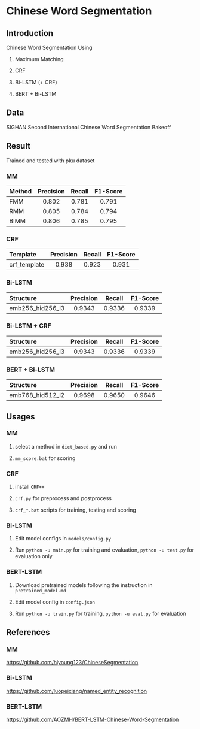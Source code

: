 # Chinese Word Segmentation

## Introduction

Chinese Word Segmentation Using 

1. Maximum Matching

1. CRF

1. Bi-LSTM (+ CRF)

1. BERT + Bi-LSTM

## Data

SIGHAN Second International Chinese Word Segmentation Bakeoff

## Result

Trained and tested with pku dataset

### MM

|Method|Precision|Recall|F1-Score|
|:-----|:------:|:------:|:------:|
|FMM|0.802|0.781|0.791|
|RMM|0.805|0.784|0.794|
|BIMM|0.806|0.785|0.795|

### CRF

|Template|Precision|Recall|F1-Score|
|:-----|:------:|:------:|:------:|
|crf_template|0.938|0.923|0.931|

### Bi-LSTM

|Structure|Precision|Recall|F1-Score|
|:-----|:------:|:------:|:------:|
|emb256_hid256_l3|0.9343|0.9336|0.9339|

### Bi-LSTM + CRF

|Structure|Precision|Recall|F1-Score|
|:-----|:------:|:------:|:------:|
|emb256_hid256_l3|0.9343|0.9336|0.9339|

### BERT + Bi-LSTM

|Structure|Precision|Recall|F1-Score|
|:-----|:------:|:------:|:------:|
|emb768_hid512_l2|0.9698|0.9650|0.9646|

## Usages

### MM

1. select a method in `dict_based.py` and run

1.  `mm_score.bat` for scoring

### CRF

1. install `CRF++`

1. `crf.py` for preprocess and postprocess

1. `crf_*.bat` scripts for training, testing and scoring

### Bi-LSTM

1. Edit model configs in `models/config.py`

1. Run `python -u main.py` for training and evaluation, `python -u test.py` for evaluation only

### BERT-LSTM

1. Download pretrained models following the instruction in `pretrained_model.md`

1. Edit model config in `config.json`

1. Run `python -u train.py` for training, `python -u eval.py` for evaluation

## References

### MM

https://github.com/hiyoung123/ChineseSegmentation

### Bi-LSTM

https://github.com/luopeixiang/named_entity_recognition

### BERT-LSTM

https://github.com/AOZMH/BERT-LSTM-Chinese-Word-Segmentation
